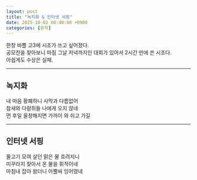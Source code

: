 ```yaml
---
layout: post
title: "녹지화 & 인터넷 서핑"
date: 2025-10-02 00:40:00 +0900
categories: [문학]
---
```


한창 바쁠 고3에 시조가 쓰고 싶어졌다. <br>
공모전을 찾아보니 마침 그날 저녁까지인 대회가 있어서 2시간 만에 쓴 시조다.<br>
아쉽게도 수상은 실패.
___
## 녹지화
내 마음 황폐하니 사막과 다름없어<br>
참새와 다람쥐들 나에게 오지 않네<br>
먼 후일 울창해지면 가까이 와 쉬고 가길
___
## 인터넷 서핑
물고기 모여 살던 맑은 물 흐려지니 <br>
미꾸라지 찾아서 온 물을 휘적이네<br>
마침내 잡아 왔더니 아뿔싸 잉어였네




